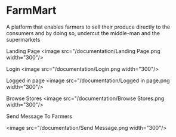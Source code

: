 # FarmMart
A platform that enables farmers to sell their produce directly to the consumers and by doing so, undercut the middle-man and the supermarkets

Landing Page
<image src="/documentation/Landing Page.png width="300"/>

Login
<image src="/documentation/Login.png width="300"/>

Logged in page
<image src="/documentation/Logged in page.png width="300"/>

Browse Stores
<image src="/documentation/Browse Stores.png width="300"/>

Send Message To Farmers

<image src="/documentation/Send Message.png width="300"/>
